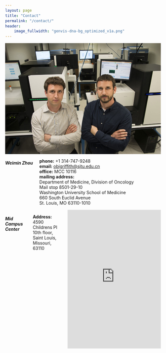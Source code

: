 ```yaml
---
layout: page
title: "Contact"
permalink: "/contact/"
header:
    image_fullwidth: "genvis-dna-bg_optimized_v1a.png"
---
```


<div class="row">
    <div class="small-12 small-centered columns">
        <img src="/assets/img/MalachiAndObi.jpg">
    </div>
</div>

<div class="row">
    <div class="small-6 columns">
    <h5>Weimin Zhou</h5>
    <p>
      <b>phone:</b> +1 314-747-9248<br>
      <b>email:</b> <a href="mailto:obigriffith@sjtu.edu.cn">obigriffith@sjtu.edu.cn</a><br>
      <b>office:</b> MCC 10116<br>
      <b>mailing address:</b><br>Department of Medicine, Division of Oncology<br>Mail stop 8501-29-10<br>Washington University School of Medicine<br>660 South Euclid Avenue<br>St. Louis, MO 63110-1010
    </p>
    </div>
</div>

<div class="row">
    <div class="small-12 small-centered columns">
        <h5>Mid Campus Center</h5>
        <p>
          <b>Address:</b><br> 4590 Childrens Pl<br>
          10th floor,<br>
          Saint Louis, Missouri, 63110<br>
        </p>
        <iframe src="https://www.google.com/maps/embed?pb=!1m18!1m12!1m3!1d3116.5504069161216!2d-90.2618255!3d38.6362228!2m3!1f0!2f0!3f0!3m2!1i1024!2i768!4f13.1!3m3!1m2!1s0x87d8b4df564ad7d1%3A0xddebd7786d830554!2sMid%20Campus%20Center!5e0!3m2!1sen!2sus!4v1660673700634!5m2!1sen!2sus" width="600" height="450" style="border:0;" allowfullscreen="" loading="lazy" referrerpolicy="no-referrer-when-downgrade"></iframe>
    </div>
</div>
